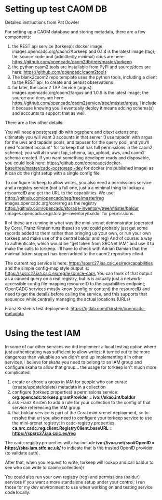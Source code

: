 Setting up test CAOM DB
========================


Detailed instructions from Pat Dowler


For setting up a CAOM database and storing metadata, there are a few components:

1. the REST api service (torkeep): docker image images.opencadc.org/caom2/torkeep and 0.1.4 is the latest image (tag); the source code and (admittedly minimal) docs are here: https://github.com/opencadc/caom2db/tree/master/torkeep
2. the python caom2 tools are installable from PyPI and source/docs are here: https://github.com/opencadc/caom2tools
3. The blank2caom2 repo template uses the python tools, including a client to the REST api, to create and persist observations
4.  for later, the caom2 TAP service (argus): images.opencadc.org/caom2/argus
and 1.0.9 is the latest image; the source and docs are here: https://github.com/opencadc/caom2service/tree/master/argus; I include it because knowing you'll eventually deploy it means adding schema(s) and accounts to support that as well.

There are a few other details:

You will need a postgresql db with pgsphere and citext extensions; ultimately you will want 3 accounts in that server (I use tapadm with argus for the uws and tapadm pools, and tapuser for the query pool, and you'll need "content account" for torkeep that has full permissions in the caom2 schema); you will also want tap_schema, tap_upload, uws, and caom2 schema created. If you want something developer ready and disposable, you could look here: https://github.com/opencadc/docker-base/tree/master/cadc-postgresql-dev for docker (no published image) as it can do the right setup with a single config file.

To configure torkeep to allow writes, you also need a permissions service and a registry service (not a full one, just a a minimal thing to lookup a resourceID and get the URL to the capabilities. We use:
https://github.com/opencadc/reg/tree/master/reg images.opencadc.org/core/reg as the registry
https://github.com/opencadc/storage-inventory/tree/master/baldur (images.opencadc.org/storage-inventory/baldur for permissions

ll of these are running in what was the mini-srcnet demonstrator (operated by Coral, Franz Kirsten runs these) so you could probably just get some records added to them rather than bringing up your own, or run your own torkeep and make use of the central baldur and reg)
And of course: a way to authenticate, which would be  "get token from SRCNet IAM" and use it to make the calls to torkeep. I'll have to check with Adrian Damian that the minimal token support has been added to the caom2 repository client.

The current reg service is here:
https://spsrc27.iaa.csic.es/reg/capabilities
and the simple config-map style output is:
https://spsrc27.iaa.csic.es/reg/resource-caps
You can think of that output as a canned query on a real registry, but is is actually just a network-accessible config file mapping resourceID to the capabilities endpoint; OpenCADC services mostly know (config or content) the resourceID and need to get the details before calling the service, and this supports that sequence while centrally managing the actual locations (URLs)

Franz Kirsten's test deployment:
https://gitlab.com/fkirsten/opencadc-metadata


# Using the test IAM

In some of our other services we did implement a local testing option  where just authenticating was sufficient to allow writes; it turned out to be more dangerous than valuable so we didn't end up implementing it in other services.
I believe for skaha you need to belong to an IAM group and configure skaha to allow that group... the usage for torkeep isn't much more complicated.
1. create or chose a group in IAM for people who can curate (create/update/delete) metadata in a collection 
2. configure (torkeep.properties) a permissions service: **org.opencadc.torkeep.grantProvider = ivo://skao.int/baldur**
3. ask Franz Kirsten to add a rule for your collection to the config of that service referencing the IAM group
4. that baldur service is part of the Coral mini-srcnet deployment, so to resolve that uri you also need to configure your torkeep service to use the mini-srcnet registry: in cadc-registry.properties: **ca.nrc.cadc.reg.client.RegistryClient.baseURL = https://spsrc27.iaa.csic.es/reg**

The cadc-registry.properties will also include **ivo://ivoa.net/sso#OpenID = https://ska-iam.stfc.ac.uk/** to indicate that is the trusted OpenID provider (to validate auth).

After that, when you request to write, torkeep will lookup and call baldur to see who can write to caom:{collection}/

You could also run your own registry (reg) and permissions (baldur) services if you want a more standalone setup under your control; I run those for my dev environment to use when working on and testing service code locally.